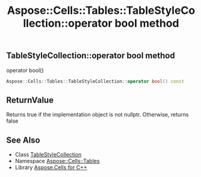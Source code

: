 ﻿---
title: Aspose::Cells::Tables::TableStyleCollection::operator bool method
linktitle: operator bool
second_title: Aspose.Cells for C++ API Reference
description: 'Aspose::Cells::Tables::TableStyleCollection::operator bool method. operator bool() in C++.'
type: docs
weight: 400
url: /cpp/aspose.cells.tables/tablestylecollection/operator_bool/
---
## TableStyleCollection::operator bool method


operator bool()

```cpp
Aspose::Cells::Tables::TableStyleCollection::operator bool() const
```


## ReturnValue

Returns true if the implementation object is not nullptr. Otherwise, returns false

## See Also

* Class [TableStyleCollection](../)
* Namespace [Aspose::Cells::Tables](../../)
* Library [Aspose.Cells for C++](../../../)
